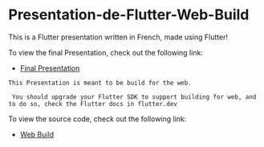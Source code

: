 # Presentation-de-Flutter-Web-Build

This is a Flutter presentation written in French, made using Flutter!

To view the final Presentation, check out the following link:

 - [Final Presentation](https://yassine-latreche.github.io/Flutter-Presentation-Using-Flutter/)

 ``` This Presentation is meant to be build for the web. ```

 ``` You should upgrade your Flutter SDK to support building for web, and to do so, check the Flutter docs in flutter.dev```

 To view the source code, check out the following link:

 - [Web Build](https://github.com/Yassine-Latreche/Presentation-de-Flutter-Source-Code)

